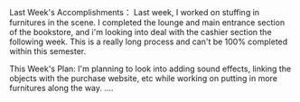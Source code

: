 Last Week's Accomplishments： 
Last week, I worked on stuffing in furnitures in the scene. I completed the lounge and main entrance section of the bookstore, and i'm looking into deal with the cashier section the following week. This is a really long process and can't be 100% completed within this semester.

This Week's Plan: I'm planning to look into adding sound effects, linking the objects with the purchase website, etc while working on putting in more furnitures along the way.
....